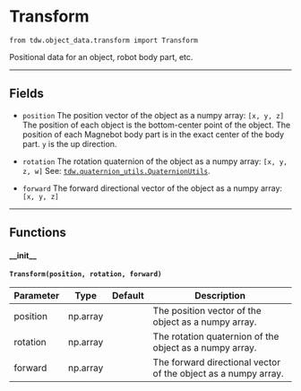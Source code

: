 # Transform

`from tdw.object_data.transform import Transform`

Positional data for an object, robot body part, etc.

***

## Fields

- `position` The position vector of the object as a numpy array: `[x, y, z]` The position of each object is the bottom-center point of the object. The position of each Magnebot body part is in the exact center of the body part. `y` is the up direction.

- `rotation` The rotation quaternion of the object as a numpy array: `[x, y, z, w]` See: [`tdw.quaternion_utils.QuaternionUtils`](https://github.com/threedworld-mit/tdw/blob/master/Documentation/python/tdw_utils.md#quaternionutils).

- `forward` The forward directional vector of the object as a numpy array: `[x, y, z]`

***

## Functions

#### \_\_init\_\_

**`Transform(position, rotation, forward)`**

| Parameter | Type | Default | Description |
| --- | --- | --- | --- |
| position |  np.array |  | The position vector of the object as a numpy array. |
| rotation |  np.array |  | The rotation quaternion of the object as a numpy array. |
| forward |  np.array |  | The forward directional vector of the object as a numpy array. |

